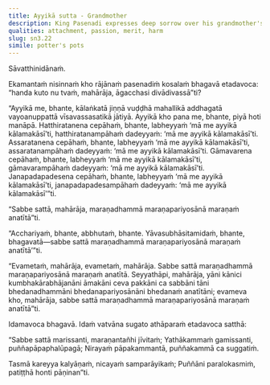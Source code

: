 ```yaml
---
title: Ayyikā sutta - Grandmother
description: King Pasenadi expresses deep sorrow over his grandmother's death. The Buddha teaches him that all beings, without exception, are subject to death and cannot escape it, likening it to a potter's pots that are all bound to break.
qualities: attachment, passion, merit, harm
slug: sn3.22
simile: potter's pots
---
```


Sāvatthinidānaṁ.

Ekamantaṁ nisinnaṁ kho rājānaṁ pasenadiṁ kosalaṁ bhagavā etadavoca: “handa kuto nu tvaṁ, mahārāja, āgacchasi divādivassā”ti?

“Ayyikā me, bhante, kālaṅkatā jiṇṇā vuḍḍhā mahallikā addhagatā vayoanuppattā vīsavassasatikā jātiyā. Ayyikā kho pana me, bhante, piyā hoti manāpā. Hatthiratanena cepāhaṁ, bhante, labheyyaṁ ‘mā me ayyikā kālamakāsī’ti, hatthiratanampāhaṁ dadeyyaṁ: ‘mā me ayyikā kālamakāsī’ti. Assaratanena cepāhaṁ, bhante, labheyyaṁ ‘mā me ayyikā kālamakāsī’ti, assaratanampāhaṁ dadeyyaṁ: ‘mā me ayyikā kālamakāsī’ti. Gāmavarena cepāhaṁ, bhante, labheyyaṁ ‘mā me ayyikā kālamakāsī’ti, gāmavarampāhaṁ dadeyyaṁ: ‘mā me ayyikā kālamakāsī’ti. Janapadapadesena cepāhaṁ, bhante, labheyyaṁ ‘mā me ayyikā kālamakāsī’ti, janapadapadesampāhaṁ dadeyyaṁ: ‘mā me ayyikā kālamakāsī’”ti.

“Sabbe sattā, mahārāja, maraṇadhammā maraṇapariyosānā maraṇaṁ anatītā”ti.

“Acchariyaṁ, bhante, abbhutaṁ, bhante. Yāvasubhāsitamidaṁ, bhante, bhagavatā—sabbe sattā maraṇadhammā maraṇapariyosānā maraṇaṁ anatītā’”ti.

“Evametaṁ, mahārāja, evametaṁ, mahārāja. Sabbe sattā maraṇadhammā maraṇapariyosānā maraṇaṁ anatītā. Seyyathāpi, mahārāja, yāni kānici kumbhakārabhājanāni āmakāni ceva pakkāni ca sabbāni tāni bhedanadhammāni bhedanapariyosānāni bhedanaṁ anatītāni; evameva kho, mahārāja, sabbe sattā maraṇadhammā maraṇapariyosānā maraṇaṁ anatītā”ti.

Idamavoca bhagavā. Idaṁ vatvāna sugato athāparaṁ etadavoca satthā:

“Sabbe sattā marissanti,
maraṇantañhi jīvitaṁ;
Yathākammaṁ gamissanti,
puññapāpaphalūpagā;
Nirayaṁ pāpakammantā,
puññakammā ca suggatiṁ.

Tasmā kareyya kalyāṇaṁ,
nicayaṁ samparāyikaṁ;
Puññāni paralokasmiṁ,
patiṭṭhā honti pāṇinan”ti.

